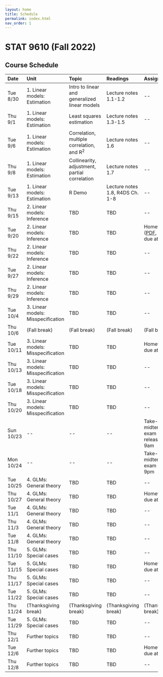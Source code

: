 ```yaml
---
layout: home
title: Schedule
permalink: index.html
nav_order: 1
---
```


# STAT 9610 (Fall 2022)

## Course Schedule

Date | Unit | Topic | Readings | Assignments
:---|:---|:---|:---|:---
Tue 8/30 | 1. Linear models: Estimation | Intro to linear and generalized linear models | Lecture notes 1.1-1.2  | --
Thu 9/1	| 1. Linear models: Estimation | Least squares estimation | Lecture notes 1.3-1.5 | --
Tue 9/6	| 1. Linear models: Estimation | Correlation, multiple correlation, and R<sup>2</sup>  | Lecture notes 1.6 | --
Thu 9/8 | 1. Linear models: Estimation | Collinearity, adjustment, partial correlation | Lecture notes 1.7 | --
Tue 9/13 | 1. Linear models: Estimation | R Demo | Lecture notes 1.8, R4DS Ch. 1-8 | --
Thu 9/15 | 2. Linear models: Inference | TBD | TBD | --
Tue 9/20 | 2. Linear models: Inference | TBD | TBD | Homework 1 ([PDF](https://katsevich-teaching.github.io/stat-9610-fall-2022/assets/homework-1.pdf), [GitHub](https://classroom.github.com/a/Au0hJo0o)) due at 10am
Thu 9/22 | 2. Linear models: Inference | TBD | TBD | --
Tue 9/27 | 2. Linear models: Inference | TBD | TBD | --
Thu 9/29 | 2. Linear models: Inference | TBD | TBD | --
Tue 10/4 | 3. Linear models: Misspecification | TBD | TBD | --
Thu 10/6 | (Fall break) | (Fall break) | (Fall break) | (Fall break)
Tue 10/11	| 3. Linear models: Misspecification | TBD | TBD | Homework 2 due at 10am
Thu 10/13 | 3. Linear models: Misspecification | TBD | TBD | --
Tue 10/18	| 3. Linear models: Misspecification | TBD | TBD | --
Thu 10/20	| 3. Linear models: Misspecification | TBD | TBD | --
Sun 10/23	| --	| --	| --	| Take-home midterm exam released at 9am
Mon 10/24	| --	| --	| --	| Take-home midterm exam due at 9pm
Tue 10/25	| 4. GLMs: General theory | TBD | TBD | --
Thu 10/27	| 4. GLMs: General theory | TBD | TBD | Homework 3 due at 10am
Tue 11/1	| 4. GLMs: General theory | TBD | TBD | --
Thu 11/3	| 4. GLMs: General theory | TBD | TBD | --
Tue 11/8	| 4. GLMs: General theory | TBD | TBD | --
Thu 11/10	| 5. GLMs: Special cases | TBD | TBD | --
Tue 11/15	| 5. GLMs: Special cases | TBD | TBD | Homework 4 due at 10am
Thu 11/17	| 5. GLMs: Special cases | TBD | TBD | --
Tue 11/22	| 5. GLMs: Special cases | TBD | TBD | --
Thu 11/24 | (Thanksgiving break) | (Thanksgiving break)	| (Thanksgiving break) | (Thanksgiving break)
Tue 11/29	| 5. GLMs: Special cases | TBD | TBD | --
Thu 12/1	| Further topics | TBD | TBD | --
Tue 12/6	| Further topics | TBD | TBD | Homework 5 due at 10am
Thu 12/8 | Further topics | TBD | TBD | --

